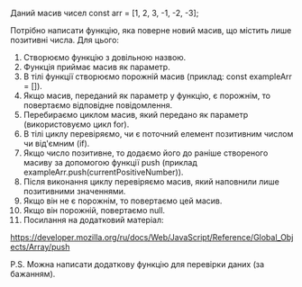 Даний масив чисел const arr = [1, 2, 3, -1, -2, -3];

Потрібно написати функцію, яка поверне новий масив, що містить лише позитивні числа. Для цього:

1. Створюємо функцію з довільною назвою.
2. Функція приймає масив як параметр.
3. В тілі функції створюємо порожній масив (приклад: const exampleArr = []).
4. Якщо масив, переданий як параметр у функцію, є порожнім, то повертаємо відповідне повідомлення.
5. Перебираємо циклом масив, який передано як параметр (використовуємо цикл for).
6. В тілі циклу перевіряємо, чи є поточний елемент позитивним числом чи від'ємним (if).
7. Якщо число позитивне, то додаємо його до раніше створеного масиву за допомогою функції push (приклад exampleArr.push(currentPositiveNumber)).
8. Після виконання циклу перевіряємо масив, який наповнили лише позитивними значеннями.
9. Якщо він не є порожнім, то повертаємо цей масив.
10. Якщо він порожній, повертаємо null.
11. Посилання на додатковий матеріал:

https://developer.mozilla.org/ru/docs/Web/JavaScript/Reference/Global_Objects/Array/push

P.S. Можна написати додаткову функцію для перевірки даних (за бажанням).